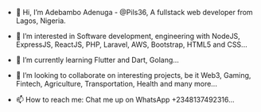 - 👋 Hi, I’m  Adebambo Adenuga - @Pils36, A fullstack web developer from Lagos, Nigeria.


- 👀 I’m interested in Software development, engineering with NodeJS, ExpressJS, ReactJS, PHP, Laravel, AWS, Bootstrap, HTML5 and CSS...


- 🌱 I’m currently learning Flutter and Dart, Golang...


- 💞️ I’m looking to collaborate on interesting projects, be it Web3, Gaming, Fintech, Agriculture, Transportation, Health and many more...


- 📫 How to reach me: Chat me up on WhatsApp +2348137492316...

<!---
Pils36/Pils36 is a ✨ special ✨ repository because its `README.md` (this file) appears on your GitHub profile.
You can click the Preview link to take a look at your changes.
--->
